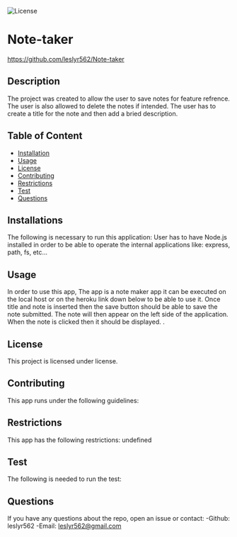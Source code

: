 
![License](https://img.shields.io/badge/License--informational)

# Note-taker
https://github.com/leslyr562/Note-taker
    
## Description 
The project was created to allow the user to save notes for feature refrence. The user is also allowed to delete the notes if intended. The user has to create a title for the note and then add a bried description. 

## Table of Content
- [Installation](#installation)
- [Usage](#usage)
- [License](#license)
- [Contributing](#contributing)
- [Restrictions](#restrictions)
- [Test](#test)
- [Questions](#questions)

## Installations
The following is necessary to run this application: User has to have Node.js installed in order to be able to operate the internal applications like: express, path, fs, etc...

## Usage
In order to use this app, The app is a note maker app it can be executed on the local host or on the heroku link down below to be able to use it. Once title and note is inserted then the save button should be able to save the note submitted. The note will then appear on the left side of the application. When the note is clicked then it should be displayed. .

## License
This project is licensed under  license.
    
## Contributing
This app runs under the following guidelines:


## Restrictions
This app has the following restrictions: 
undefined
 
## Test
The following is needed to run the test:

    
## Questions
If you have any questions about the repo, open an issue or contact:
-Github: leslyr562
-Email: leslyr562@gmail.com
    
    